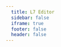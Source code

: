 ```yaml
---
  title: L7 Editor
  sidebar: false
  iframe: true
  footer: false
  header: false
---
```


<code src="./l7editor/index.tsx"></code>
